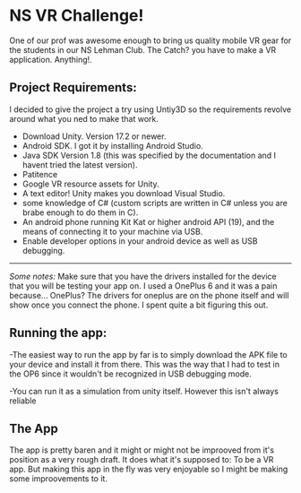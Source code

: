 # NS VR Challenge!

One of our prof was awesome enough to bring us quality mobile VR gear for the students in our NS Lehman Club. The Catch? you have to make a VR application. Anything!. 

## Project Requirements:

I decided to give the project a try using Untiy3D so the requirements revolve around what you ned to make that work.

- Download Unity. Version 17.2 or newer.
- Android SDK. I got it by installing Android Studio.
- Java SDK Version 1.8 (this was specified by the documentation and I havent tried the latest version).
- Patitence
- Google VR resource assets  for Unity.
- A text editor! Unity makes you download Visual Studio. 
- some knowledge of C# (custom scripts are written in C# unless you are brabe enough to do them in C).
- An android phone running Kit Kat or higher android API (19), and the means of connecting it to your machine via USB.
- Enable developer options in your android device as well as USB debugging. 

---
*Some notes:* Make sure that you have the drivers installed for the device that you will be testing your app on. I used a OnePlus 6 and it was a pain because... OnePlus? 
The drivers for oneplus are on the phone itself and will show once you connect the phone. I spent quite a bit figuring this out. 

## Running the app:
-The easiest way to run the app by far is to simply download the APK file to your device and install it from there. This was the way that I had to test in the OP6 since it wouldn't be recognized in USB debugging mode. 

-You can run it as a simulation from unity itself. However this isn't always reliable 

## The App
The app is pretty baren and it might or might not be improoved from it's position as a very rough draft. It does what it's supposed to: To be a VR app. But making this app in the fly was very enjoyable so I might be making some improovements to it. 
